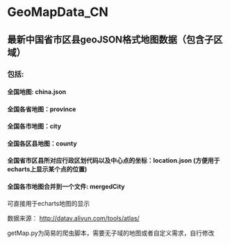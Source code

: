 # GeoMapData_CN
## 最新中国省市区县geoJSON格式地图数据（包含子区域）<br/>
### 包括:<br/>
#### 全国地图: china.json<br/>
#### 全国各省地图：province<br/>
#### 全国各市地图：city<br/>
#### 全国各区县地图：county<br/>
#### 全国省市区县所对应行政区划代码以及中心点的坐标：location.json (方便用于echarts上显示某个点的位置)<br/>
#### 全国各市地图合并到一个文件: mergedCity

可直接用于echarts地图的显示

数据来源： http://datav.aliyun.com/tools/atlas/

getMap.py为简易的爬虫脚本，需要无子域的地图或者自定义需求，自行修改
